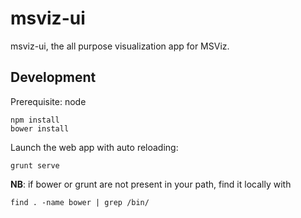 msviz-ui
========

msviz-ui, the all purpose visualization app for MSViz.

## Development
Prerequisite: node

    npm install
    bower install 
    
Launch the web app with auto reloading:

    grunt serve
    
**NB**: if bower or grunt are not present in your path, find it locally with 

    find . -name bower | grep /bin/
